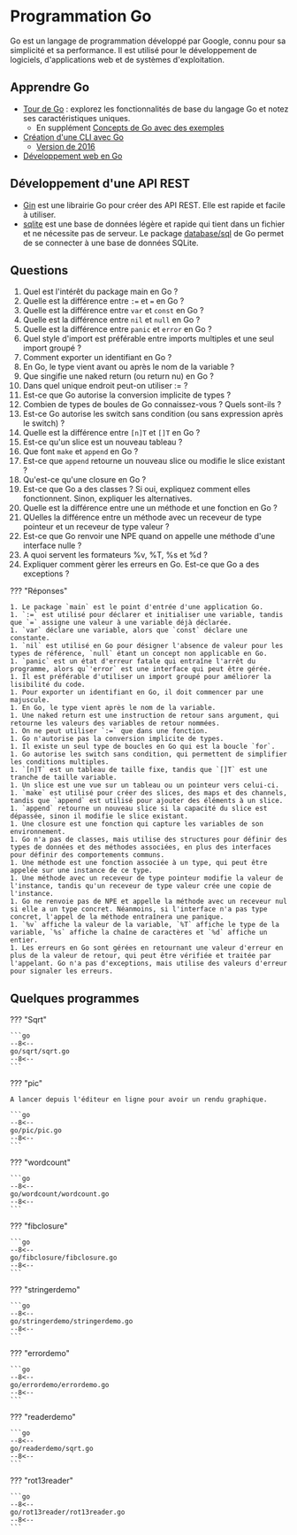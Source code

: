 # Programmation Go

Go est un langage de programmation développé par Google, connu pour sa simplicité et sa performance. Il est utilisé pour le développement de logiciels, d'applications web et de systèmes d'exploitation.

## Apprendre Go

- [Tour de Go](https://go.dev/tour/list) : explorez les fonctionnalités de base du langage Go et notez ses caractéristiques uniques.
    - En supplément [Concepts de Go avec des exemples](https://gobyexample.com/)
- [Création d'une CLI avec Go](https://spf13.com/presentation/building-an-awesome-cli-app-in-go-oscon/)
    - [Version de 2016](https://fr.slideshare.net/slideshow/building-awesome-cli-apps-in-go/62068672)
- [Développement web en Go](https://gowebexamples.com/)

## Développement d'une API REST

- [Gin](https://github.com/gin-gonic/gin) est une librairie Go pour créer des API REST. Elle est rapide et facile à utiliser.
- [sqlite](https://sqlite.org/) est une base de données légère et rapide qui tient dans un fichier et ne nécessite pas de serveur. Le package [database/sql](https://pkg.go.dev/database/sql) de Go permet de se connecter à une base de données SQLite.

## Questions

1. Quel est l'intérêt du package main en Go ?
1. Quelle est la différence entre `:=` et `=` en Go ?
1. Quelle est la différence entre `var` et `const` en Go ?
1. Quelle est la différence entre `nil` et `null` en Go ?
1. Quelle est la différence entre `panic` et `error` en Go ?
1. Quel style d'import est préférable entre imports multiples et une seul import groupé ?
1. Comment exporter un identifiant en Go ?
1. En Go, le type vient avant ou après le nom de la variable ?
1. Que singifie une naked return (ou return nu) en Go ?
1. Dans quel unique endroit peut-on utiliser := ?
1. Est-ce que Go autorise la conversion implicite de types ?
1. Combien de types de boules de Go connaissez-vous ? Quels sont-ils ?
1. Est-ce Go autorise les switch sans condition (ou sans expression après le switch) ?
1. Quelle est la différence entre `[n]T` et `[]T` en Go ?
1. Est-ce qu'un slice est un nouveau tableau ?
1. Que font `make` et `append` en Go ?
1. Est-ce que `append` retourne un nouveau slice ou modifie le slice existant ?
1. Qu'est-ce qu'une closure en Go ?
1. Est-ce que Go a des classes ? Si oui, expliquez comment elles fonctionnent. Sinon, expliquer les alternatives.
1. Quelle est la différence entre une un méthode et une fonction en Go ?
1. QUelles la différence entre un méthode avec un receveur de type pointeur et un receveur de type valeur ?
1. Est-ce que Go renvoir une NPE quand on appelle une méthode d'une interface nulle ?
1. A quoi servent les formateurs %v, %T, %s et %d ?
1. Expliquer comment gèrer les erreurs en Go. Est-ce que Go a des exceptions ?

??? "Réponses"

    1. Le package `main` est le point d'entrée d'une application Go.
    1. `:=` est utilisé pour déclarer et initialiser une variable, tandis que `=` assigne une valeur à une variable déjà déclarée.
    1. `var` déclare une variable, alors que `const` déclare une constante.
    1. `nil` est utilisé en Go pour désigner l'absence de valeur pour les types de référence, `null` étant un concept non applicable en Go.
    1. `panic` est un état d'erreur fatale qui entraîne l'arrêt du programme, alors qu`'error` est une interface qui peut être gérée.
    1. Il est préférable d'utiliser un import groupé pour améliorer la lisibilité du code.
    1. Pour exporter un identifiant en Go, il doit commencer par une majuscule.
    1. En Go, le type vient après le nom de la variable.
    1. Une naked return est une instruction de retour sans argument, qui retourne les valeurs des variables de retour nommées.
    1. On ne peut utiliser `:=` que dans une fonction.
    1. Go n'autorise pas la conversion implicite de types.
    1. Il existe un seul type de boucles en Go qui est la boucle `for`.
    1. Go autorise les switch sans condition, qui permettent de simplifier les conditions multiples.
    1. `[n]T` est un tableau de taille fixe, tandis que `[]T` est une tranche de taille variable.
    1. Un slice est une vue sur un tableau ou un pointeur vers celui-ci.
    1. `make` est utilisé pour créer des slices, des maps et des channels, tandis que `append` est utilisé pour ajouter des éléments à un slice.
    1. `append` retourne un nouveau slice si la capacité du slice est dépassée, sinon il modifie le slice existant.
    1. Une closure est une fonction qui capture les variables de son environnement.
    1. Go n'a pas de classes, mais utilise des structures pour définir des types de données et des méthodes associées, en plus des interfaces pour définir des comportements communs.
    1. Une méthode est une fonction associée à un type, qui peut être appelée sur une instance de ce type.
    1. Une méthode avec un receveur de type pointeur modifie la valeur de l'instance, tandis qu'un receveur de type valeur crée une copie de l'instance.
    1. Go ne renvoie pas de NPE et appelle la méthode avec un receveur nul si elle a un type concret. Néanmoins, si l'interface n'a pas type concret, l'appel de la méthode entraînera une panique.
    1. `%v` affiche la valeur de la variable, `%T` affiche le type de la variable, `%s` affiche la chaîne de caractères et `%d` affiche un entier.
    1. Les erreurs en Go sont gérées en retournant une valeur d'erreur en plus de la valeur de retour, qui peut être vérifiée et traitée par l'appelant. Go n'a pas d'exceptions, mais utilise des valeurs d'erreur pour signaler les erreurs.
    
## Quelques programmes

??? "Sqrt"

    ```go
    --8<--
    go/sqrt/sqrt.go
    --8<--
    ```

??? "pic"

    A lancer depuis l'éditeur en ligne pour avoir un rendu graphique.

    ```go
    --8<--
    go/pic/pic.go
    --8<--
    ```

??? "wordcount"

    ```go
    --8<--
    go/wordcount/wordcount.go
    --8<--
    ```

??? "fibclosure"

    ```go
    --8<--
    go/fibclosure/fibclosure.go
    --8<--
    ```

??? "stringerdemo"

    ```go
    --8<--
    go/stringerdemo/stringerdemo.go
    --8<--
    ```

??? "errordemo"

    ```go
    --8<--
    go/errordemo/errordemo.go
    --8<--
    ```

??? "readerdemo"

    ```go
    --8<--
    go/readerdemo/sqrt.go
    --8<--
    ```

??? "rot13reader"

    ```go
    --8<--
    go/rot13reader/rot13reader.go
    --8<--
    ```
